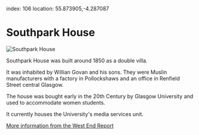 index: 106
location: 55.873905,-4.287087

# Southpark House

![Southpark House](image:southpark-house.jpg)

Southpark House was built around 1850 as a double villa.

It was inhabited by Willian Govan and his sons.  They were Muslin
manufacturers with a factory in Pollockshaws and an office in Renfield
Street central Glasgow.

The house was bought early in the 20th Century by Glasgow University
and used to accommodate women students.

It currently houses the University's media services unit.

[More information from the West End Report][1]

[1]: http://westendreport.com/southpark-house-a-faded-star/

